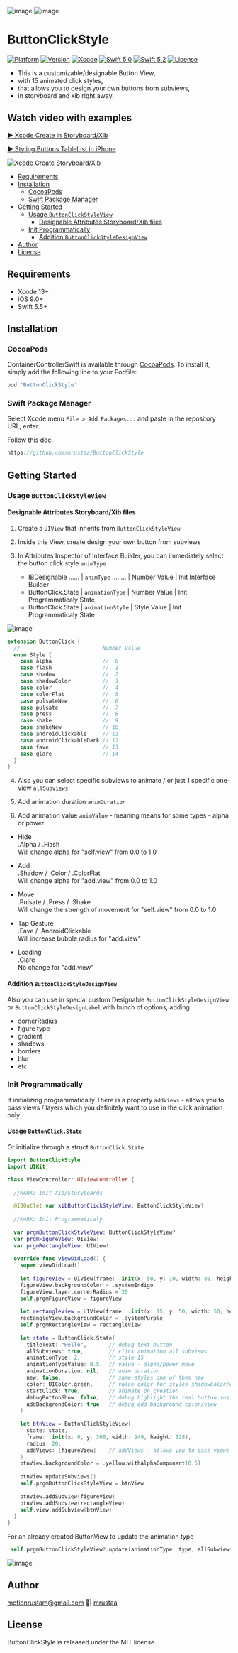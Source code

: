 

![image](https://github.com/mrustaa/GifPresentations/blob/master/ButtonClickStyle/header.png)
![image](https://github.com/mrustaa/GifPresentations/blob/master/ButtonClickStyle/preview_10sec33fps.gif)

# ButtonClickStyle

[![Platform](https://img.shields.io/cocoapods/p/ButtonClickStyle.svg?style=flat)](https://cocoapods.org/pods/ButtonClickStyle)
[![Version](https://img.shields.io/cocoapods/v/ButtonClickStyle.svg?style=flat)](https://cocoapods.org/pods/ButtonClickStyle)
[![Xcode](https://img.shields.io/badge/Xcode-13-blue.svg)](https://developer.apple.com/xcode) 
[![Swift 5.0](https://img.shields.io/badge/Swift-5.0-orange.svg?style=flat)](https://swift.org/)
[![Swift 5.2](https://img.shields.io/badge/Swift-5.5-orange.svg?style=flat)](https://swift.org/)
[![License](https://img.shields.io/github/license/almazrafi/Fugen.svg)](https://github.com/mrustaa/ButtonClickStyle/LICENSE)

- This is a customizable/designable Button View, 
- with 15 animated click styles, 
- that allows you to design your own buttons from subviews, 
- in storyboard and xib right away.

<!-- - - - - - - - - - - - - - - - - - - - - - - - - - - - - - - - - - - - - - - - - - - - - - - - - -->

## Watch video with examples

[▶️ Xcode Create in Storyboard/Xib](https://youtu.be/VNupvYMYPmk)

[▶️ Styling Buttons TableList in iPhone](https://youtu.be/OjpMy_LUCIU) 

[![ Xcode Create Storyboard/Xib](https://github.com/mrustaa/GifPresentations/blob/master/ButtonClickStyle/XcodeCreateXib40.png)](https://youtu.be/VNupvYMYPmk)

<!-- - - - - - - - - - - - - - - - - - - - - - - - - - - - - - - - - - - - - - - - - - - - - - - - - -->

- [Requirements](#requirements)
- [Installation](#installation)
  - [CocoaPods](#cocoapods)
  - [Swift Package Manager](#swift-package-manager)
- [Getting Started](#getting-started)
  - [Usage `ButtonClickStyleView`](#usage-buttonclickstyleview)
    - [Designable Attributes Storyboard/Xib files](#designable-attributes-storyboardxib-files)
  - [Init Programmatically](#init-programmatically)
    - [Addition `ButtonClickStyleDesignView`](#addition-buttonclickstyledesignview)
- [Author](#author)
- [License](#license)


<!-- - - - - - - - - - - - - - - - - - - - - - - - - - - - - - - - - - - - - - - - - - - - - - - - - -->

## Requirements

- Xcode 13+
- iOS 9.0+
- Swift 5.5+

<!-- - - - - - - - - - - - - - - - - - - - - - - - - - - - - - - - - - - - - - - - - - - - - - - - - -->

## Installation 

### CocoaPods

ContainerControllerSwift is available through [CocoaPods](https://cocoapods.org). To install
it, simply add the following line to your Podfile:

```ruby
pod 'ButtonClickStyle'
```

### Swift Package Manager

Select Xcode menu `File > Add Packages...` and paste in the repository URL, enter.

Follow [this doc](https://developer.apple.com/documentation/swift_packages/adding_package_dependencies_to_your_app).

```swift
https://github.com/mrustaa/ButtonClickStyle
```



<!-- - - - - - - - - - - - - - - - - - - - - - - - - - - - - - - - - - - - - - - - - - - - - - - - - -->

## Getting Started 

### Usage `ButtonClickStyleView`

#### Designable Attributes Storyboard/Xib files

1) Create a `UIView` that inherits from `ButtonClickStyleView`

2) Inside this View, create design your own button from subviews

3) In Attributes Inspector of Interface Builder,
   you can immediately select the button click style `animType`

   - IBDesignable ...... | `animType` ........ | Number Value | Init Interface Builder
   - ButtonClick.State | `animationType` | Number Value | Init Programmatiсaly State
   - ButtonClick.State | `animationStyle` | Style Value | Init Programmatiсaly State

![image](https://github.com/mrustaa/GifPresentations/blob/master/ButtonClickStyle/click_styles_example_2x_10sec33fps.gif)

```swift
extension ButtonClick {  
  //                          Number Value
  enum Style {                
    case alpha                //  0
    case flash                //  1
    case shadow               //  2
    case shadowColor          //  3
    case color                //  4
    case colorFlat            //  5
    case pulsateNew           //  6
    case pulsate              //  7
    case press                //  8
    case shake                //  9
    case shakeNew             // 10
    case androidClickable     // 11
    case androidClickableDark // 12
    case fave                 // 13
    case glare                // 14
  }
}  
```

4) Also you can select specific subviews to animate / or just 1 specific one-view `allSubviews`

5) Add animation duration `animDuration`

6) Add animation value `animValue` -  meaning means for some types - alpha or power

- Hide       
   .Alpha / .Flash       
   Will change alpha for "self.view" from 0.0 to 1.0
 
- Add       
   .Shadow / .Color / .ColorFlat       
   Will change alpha for "add.view" from 0.0 to 1.0

- Move       
   .Pulsate / .Press / .Shake       
   Will change the strength of movement for "self.view" from 0.0 to 1.0

- Tap Gesture       
   .Fave / .AndroidClickable       
   Will increase bubble radius for "add.view"

- Loading   
   .Glare       
   No change for "add.view"

<!-- - - - - - - - - - - - - - - - - - - - - - - - - - - - - - - - - - - - - - - - - - - - - - - - - -->

#### Addition `ButtonClickStyleDesignView`

Also you can use in special custom Designable `ButtonClickStyleDesignView` or `ButtonClickStyleDesignLabel` 
   with bunch of options, adding 
   + cornerRadius 
   + figure type 
   + gradient 
   + shadows 
   + borders 
   + blur
   + etc

<!-- ![image](https://github.com/mrustaa/GifPresentations/blob/master/ButtonClickStyle/ui3.gif) -->

<!-- - - - - - - - - - - - - - - - - - - - - - - - - - - - - - - - - - - - - - - - - - - - - - - - - -->

### Init Programmatically

If initializing programmatically
There is a property `addViews` - allows you to pass views / layers
which you definitely want to use in the click animation only

<!-- - - - - - - - - - - - - - - - - - - - - - - - - - - - - - - - - - - - - - - - - - - - - - - - - -->

#### Usage `ButtonClick.State`

Or initialize through a struct `ButtonClick.State`

```swift
import ButtonClickStyle
import UIKit

class ViewController: UIViewController {
  
  //MARK: Init Xib/Storyboards
  
  @IBOutlet var xibButtonClickStyleView: ButtonClickStyleView?
  
  //MARK: Init Programmaticaly
  
  var prgmButtonClickStyleView: ButtonClickStyleView?
  var prgmFigureView: UIView!
  var prgmRectangleView: UIView!
  
  override func viewDidLoad() {
    super.viewDidLoad()
    
    let figureView = UIView(frame: .init(x: 50, y: 10, width: 80, height: 40))
    figureView.backgroundColor = .systemIndigo
    figureView.layer.cornerRadius = 20
    self.prgmFigureView = figureView
    
    let rectangleView = UIView(frame: .init(x: 15, y: 50, width: 50, height: 60))
    rectangleView.backgroundColor = .systemPurple
    self.prgmRectangleView = rectangleView
    
    let state = ButtonClick.State(
      titleText: "Hello",       // debug text button
      allSubviews: true,        // click animation all subviews 
      animationType: 2,         // style 15 
      animationTypeValue: 0.5,  // value - alpha/power move
      animationDuration: nil,   // anim duration
      new: false,               // same styles one of them new 
      color: UIColor.green,     // value color for styles shadowColor/color/colorFlat 
      startClick: true,         // animate on creation
      debugButtonShow: false,   // debug highlight the real button inside
      addBackgrondColor: true   // debug add background color/view
    )
    
    let btnView = ButtonClickStyleView(
      state: state,
      frame: .init(x: 0, y: 300, width: 240, height: 128),
      radius: 20,
      addViews: [figureView]    // addViews - allows you to pass views / layers which you definitely want to use in the click animation only
    )
    btnView.backgroundColor = .yellow.withAlphaComponent(0.5)
    
    btnView.updateSubviews()
    self.prgmButtonClickStyleView = btnView
    
    btnView.addSubview(figureView)
    btnView.addSubview(rectangleView)
    self.view.addSubview(btnView)
  }
}
```

For an already created ButtonView to update the animation type

```swift
 self.prgmButtonClickStyleView?.update(animationType: type, allSubviews: true)
```

<!-- - - - - - - - - - - - - - - - - - - - - - - - - - - - - - - - - - - - - - - - - - - - - - - - - -->

![image](https://github.com/mrustaa/GifPresentations/blob/master/ButtonClickStyle/ui3.gif)

## Author

<motionrustam@gmail.com> 📩| [mrustaa](https://github.com/mrustaa/)

## License

ButtonClickStyle is released under the MIT license.

